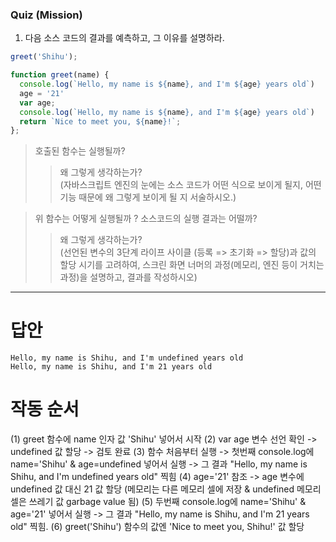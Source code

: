 ### Quiz (Mission)

1. 다음 소스 코드의 결과를 예측하고, 그 이유를 설명하라.

```js
greet('Shihu');

function greet(name) {
  console.log(`Hello, my name is ${name}, and I'm ${age} years old`)
  age = '21'
  var age;
  console.log(`Hello, my name is ${name}, and I'm ${age} years old`)
  return `Nice to meet you, ${name}!`;
};
```
> 호출된 함수는 실행될까?
>> 왜 그렇게 생각하는가? </br>
(자바스크립트 엔진의 눈에는 소스 코드가 어떤 식으로 보이게 될지, 어떤 기능 때문에 왜 그렇게 보이게 될 지 서술하시오.)


> 위 함수는 어떻게 실행될까 ? 소스코드의 실행 결과는 어떨까?
>> 왜 그렇게 생각하는가? </br>
(선언된 변수의 3단계 라이프 사이클 (등록 => 초기화 => 할당)과 값의 할당 시기를 고려하여, 스크린 화면 너머의 과정(메모리, 엔진 등이 거치는 과정)을 설명하고, 결과를 작성하시오)

---------------------------------------------------------------

# 답안
```
Hello, my name is Shihu, and I'm undefined years old
Hello, my name is Shihu, and I'm 21 years old

```

# 작동 순서
(1) greet 함수에 name 인자 값 'Shihu' 넣어서 시작
(2) var age 변수 선언 확인 -> undefined 값 할당 -> 검토 완료
(3) 함수 처음부터 실행 -> 첫번째 console.log에 name='Shihu' & age=undefined 넣어서 실행 -> 그 결과 "Hello, my name is Shihu, and I'm undefined years old" 찍힘
(4) age='21' 참조 -> age 변수에 undefined 값 대신 21 값 할당
  (메모리는 다른 메모리 셀에 저장 & undefined 메모리셀은 쓰레기 값 garbage value 됨)
(5) 두번째 console.log에 name='Shihu' & age='21' 넣어서 실행 -> 그 결과 "Hello, my name is Shihu, and I'm 21 years old" 찍힘.
(6) greet('Shihu') 함수의 값엔 'Nice to meet you, Shihu!' 값 할당
